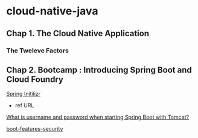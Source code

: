 # cloud-native-java

## Chap 1. The Cloud Native Application

### The Tweleve Factors

## Chap 2. Bootcamp : Introducing Spring Boot and Cloud Foundry

[Spring Initilizr](http://start.spring.io/)

- ref URL

[What is username and password when starting Spring Boot with Tomcat?](https://stackoverflow.com/questions/37285016/what-is-username-and-password-when-starting-spring-boot-with-tomcat)

[boot-features-security](https://docs.spring.io/spring-boot/docs/1.5.9.RELEASE/reference/htmlsingle/#boot-features-security)